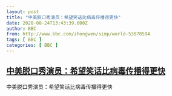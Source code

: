 ```yaml
---
layout: post
title: "中美脱口秀演员：希望笑话比病毒传播得更快"
date: 2020-08-24T13:43:39.000Z
author: BBC
from: http://www.bbc.com/zhongwen/simp/world-53878504
tags: [ BBC ]
categories: [ BBC ]
---
```

<!--1598276619000-->
[中美脱口秀演员：希望笑话比病毒传播得更快](http://www.bbc.com/zhongwen/simp/world-53878504)
------

<div>
中美脱口秀演员：希望笑话比病毒传播得更快
</div>
